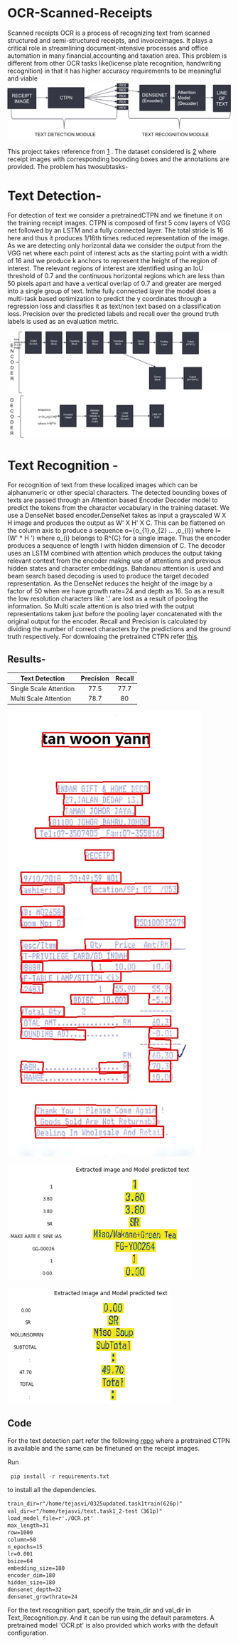 # OCR-Scanned-Receipts

Scanned receipts OCR is a process of recognizing text from scanned structured and semi-structured receipts, and invoiceimages.   It  plays  a  critical  role  in  streamlining  document-intensive processes and office automation in many financial,accounting and taxation area.  This problem is different from other OCR tasks like(license plate recognition,  handwriting recognition) in that it has higher accuracy requirements to be meaningful and viable
![Images.](https://github.com/tejasvi96/OCR-Scanned-Receipts/blob/main/images/Model.png?raw=True)

This project takes reference from [1](https://arxiv.org/ftp/arxiv/papers/1905/1905.12817.pdf) . The dataset considered is [2](https://rrc.cvc.uab.es/?ch=13&com=downloads) where receipt images with corresponding bounding boxes and the annotations are provided. The problem has twosubtasks- 
# Text Detection- 

For detection of text we consider a pretrainedCTPN and we finetune it on the training receipt images. CTPN is composed of first 5 conv layers of VGG net followed by an LSTM and a fully connected layer.  The total stride is 16 here and thus it produces 1/16th times reduced representation of the image. As we are detecting only horizontal data we consider the output from the VGG net where each point of interest acts as the starting point with a width of 16 and we produce k anchors to represent the height of the region of interest.  The relevant regions of interest are identified using an IoU threshold of 0.7 and the continuous horizontal regions which are less than 50 pixels apart and have a vertical overlap of 0.7 and greater are merged into a single group of text.  Inthe fully connected layer the model does a multi-task based optimization to predict the y coordinates through a regression loss and classifies it as text/non text based on a classification loss.  Precision over the predicted labels and recall over the ground truth labels is used as an evaluation metric.

![Images.](https://github.com/tejasvi96/OCR-Scanned-Receipts/blob/main/images/Model_detailed.png?raw=True)

# Text Recognition - 
For recognition of text from these localized images which can be alphanumeric or other special characters.
The detected bounding boxes of texts are passed through an Attention based Encoder Decoder model to predict the tokens from the character vocabulary in the training dataset. We use a DenseNet based encoder.DenseNet takes as input a grayscaled  W X H image and produces the output as  W' X H' X C. This can be flattened on the column axis to produce a sequence  o={o_{1},o_{2} ... ,o_{l}} where l=(W' * H ') where o_{i}  belongs to R^{C} for a single image. Thus the encoder produces a sequence of length l with hidden dimension of C. The decoder uses an LSTM combined with attention which produces the output taking relevant context from the encoder making use of attentions and previous hidden states and character embeddings. Bahdanou attention is used and beam search based decoding is used to produce the target decoded representation. 
As the DenseNet reduces the height of the image by a factor of 50 when we have growth rate=24 and depth as 16. So as a result the low resolution characters like '.' are lost as a result of pooling the information. So Multi scale attention is also tried with the output representations taken just before the pooling layer concatenated with the original output for the encoder. Recall and Precision is calculated by dividing the number of correct characters by the predictions and the ground truth respectively.
For downloaing the pretrained CTPN refer [this](https://github.com/CrazySummerday/ctpn.pytorch). 

## Results-
| Text Detection | Precision | Recall | 
| ------------- |:-------------:|:------------:| 
| Single Scale Attention| 77.5 | 77.7 |
| Multi Scale Attention | 78.7 | 80 |

![Images.](https://github.com/tejasvi96/OCR-Scanned-Receipts/blob/main/images/outs1.jpg?raw=True)

![Images.](https://github.com/tejasvi96/OCR-Scanned-Receipts/blob/main/images/outs2.png?raw=True)

![Images.](https://github.com/tejasvi96/OCR-Scanned-Receipts/blob/main/images/outs4.png?raw=True)

## Code
For the text detection part refer the following [repo](https://github.com/CrazySummerday/ctpn.pytorch) where a pretrained CTPN is available and the same can be finetuned on the receipt images.

Run

``` pip install -r requirements.txt```

to install all the dependencies.
```
train_dir=r"/home/tejasvi/0325updated.task1train(626p)"
val_dir=r"/home/tejasvi/text.task1_2-test（361p)"
load_model_file=r'./OCR.pt'
max_length=31
row=1000
column=50
n_epochs=15
lr=0.001
bsize=64
embedding_size=180
encoder_dim=180
hidden_size=180
densenet_depth=32
densenet_growthrate=24
```
For the text recognition part, specify the train_dir and val_dir in Text_Recognition.py. And it can be run using the default parameters.
A pretrained model 'OCR.pt' is also provided which works with the default configuration.



